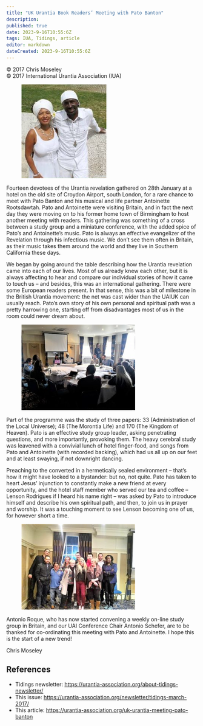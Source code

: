 ```yaml
---
title: "UK Urantia Book Readers’ Meeting with Pato Banton"
description: 
published: true
date: 2023-9-16T10:55:6Z
tags: IUA, Tidings, article
editor: markdown
dateCreated: 2023-9-16T10:55:6Z
---
```


<p class="v-card v-sheet theme--light gray lighten-3 px-2">© 2017 Chris Moseley<br>© 2017 International Urantia Association (IUA)</p>

<figure id="Figure_1" class="image urantiapedia image-style-align-left">
<img src="../../../image/article/IUA_Tidings/Pato-Antoinette.jpg">
</figure>

Fourteen devotees of the Urantia revelation gathered on 28th January at a hotel on the old site of Croydon Airport, south London, for a rare chance to meet with Pato Banton and his musical and life partner Antoinette Rootsdawtah. Pato and Antoinette were visiting Britain, and in fact the next day they were moving on to his former home town of Birmingham to host another meeting with readers. This gathering was something of a cross between a study group and a miniature conference, with the added spice of Pato’s and Antoinette’s music. Pato is always an effective evangelizer of the Revelation through his infectious music. We don’t see them often in Britain, as their music takes them around the world and they live in Southern California these days.

We began by going around the table describing how the Urantia revelation came into each of our lives. Most of us already knew each other, but it is always affecting to hear and compare our individual stories of how it came to touch us – and besides, this was an international gathering. There were some European readers present. In that sense, this was a bit of milestone in the British Urantia movement: the net was cast wider than the UAIUK can usually reach. Pato’s own story of his own personal and spiritual path was a pretty harrowing one, starting off from disadvantages most of us in the room could never dream about.

<figure id="Figure_2" class="image urantiapedia image-style-align-right">
<img src="../../../image/article/IUA_Tidings/UK-Group1-1-300x225.jpg">
</figure>

Part of the programme was the study of three papers: 33 (Administration of the Local Universe); 48 (The Morontia Life) and 170 (The Kingdom of Heaven). Pato is an effective study group leader, asking penetrating questions, and more importantly, provoking them. The heavy cerebral study was leavened with a convivial lunch of hotel finger-food, and songs from Pato and Antoinette (with recorded backing), which had us all up on our feet and at least swaying, if not downright dancing.

Preaching to the converted in a hermetically sealed environment – that’s how it might have looked to a bystander: but no, not quite. Pato has taken to heart Jesus’ injunction to constantly make a new friend at every opportunity, and the hotel staff member who served our tea and coffee – Lenson Rodrigues if I heard his name right – was asked by Pato to introduce himself and describe his own spiritual path, and then, to join us in prayer and worship. It was a touching moment to see Lenson becoming one of us, for however short a time.
<br style="clear:both;"/>

<figure id="Figure_3" class="image urantiapedia">
<img src="../../../image/article/IUA_Tidings/UK-Group2-300x225.jpg">
</figure>

Antonio Roque, who has now started convening a weekly on-line study group in Britain, and our UAI Conference Chair Antonio Schefer, are to be thanked for co-ordinating this meeting with Pato and Antoinette. I hope this is the start of a new trend!

Chris Moseley

## References

- Tidings newsletter: https://urantia-association.org/about-tidings-newsletter/
- This issue: https://urantia-association.org/newsletter/tidings-march-2017/
- This article: https://urantia-association.org/uk-urantia-meeting-pato-banton